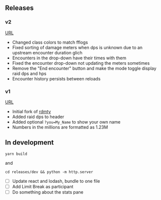 ## Releases

### v2

[URL](https://dpatti.github.io/ffxiv-overlay/releases/dev/)

* Changed class colors to match fflogs
* Fixed sorting of damage meters when dps is unknown due to an upstream
  encounter duration glich
* Encounters in the drop-down have their times with them
* Fixed the encounter drop-down not updating the meters sometimes
* Remove the "End encounter" button and make the mode toggle display raid dps
  and hps
* Encounter history persists between reloads

### v1

[URL](https://dpatti.github.io/ffxiv-overlay/releases/v1/)

* Initial fork of [rdmty](https://github.com/billyvg/OverlayPlugin-themes)
* Added raid dps to header
* Added optional `?you=My_Name` to show your own name
* Numbers in the millions are formatted as 1.23M

## In development

```
yarn build
```

and

```
cd releases/dev && python -m http.server
```

- [ ] Update react and lodash, bundle to one file
- [ ] Add Limit Break as participant
- [ ] Do something about the stats pane
